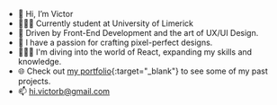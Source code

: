 - 👋 Hi, I’m Victor
- 👨🏻‍🎓 Currently student at University of Limerick
- 👀 Driven by Front-End Development and the art of UX/UI Design.
- 👾 I have a passion for crafting pixel-perfect designs.
- 🏄🏻‍♂️ I'm diving into the world of React, expanding my skills and knowledge.
- 🌐 Check out [my portfolio](https://victorbotan.com){:target="_blank"} to see some of my past projects.
- 📫 hi.victorb@gmail.com
